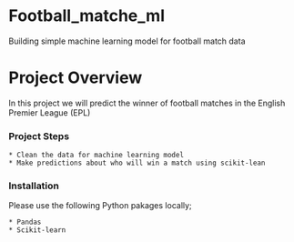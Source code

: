
# Football_matche_ml
Building simple machine learning model for football match data

# Project Overview

In this project we will predict the winner of football matches in  the English Premier League (EPL)

### Project Steps

    * Clean the data for machine learning model
    * Make predictions about who will win a match using scikit-lean


### Installation

Please use the following Python pakages locally;

    * Pandas
    * Scikit-learn

